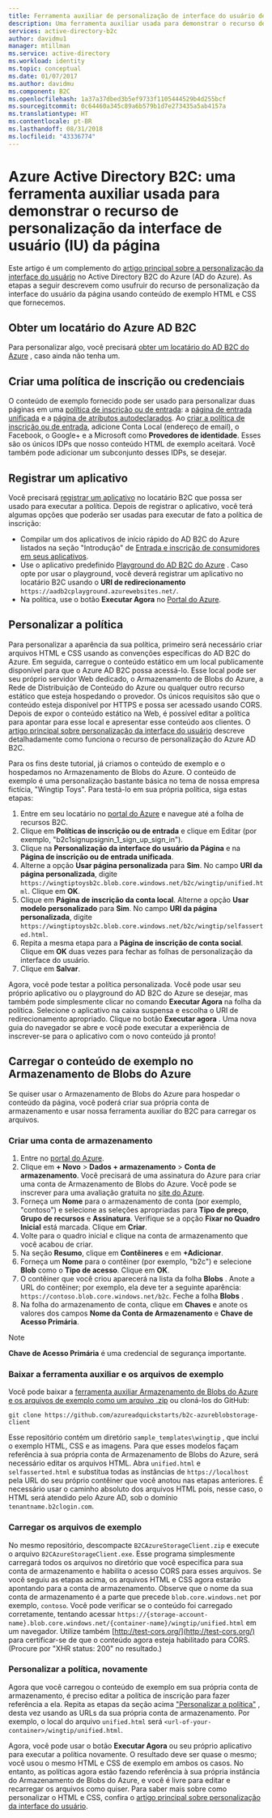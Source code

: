 ```yaml
---
title: Ferramenta auxiliar de personalização de interface do usuário de página no Azure Active Directory B2C | Microsoft Docs
description: Uma ferramenta auxiliar usada para demonstrar o recurso de personalização da interface do usuário de página no Azure Active Directory B2C.
services: active-directory-b2c
author: davidmu1
manager: mtillman
ms.service: active-directory
ms.workload: identity
ms.topic: conceptual
ms.date: 01/07/2017
ms.author: davidmu
ms.component: B2C
ms.openlocfilehash: 1a37a37dbed3b5ef9733f1105444529b4d255bcf
ms.sourcegitcommit: 0c64460a345c89a6b579b1d7e273435a5ab4157a
ms.translationtype: HT
ms.contentlocale: pt-BR
ms.lasthandoff: 08/31/2018
ms.locfileid: "43336774"
---
```

# <a name="azure-active-directory-b2c-a-helper-tool-used-to-demonstrate-the-page-user-interface-ui-customization-feature"></a>Azure Active Directory B2C: uma ferramenta auxiliar usada para demonstrar o recurso de personalização da interface de usuário (IU) da página
Este artigo é um complemento do [artigo principal sobre a personalização da interface do usuário](active-directory-b2c-reference-ui-customization.md) no Active Directory B2C do Azure (AD do Azure). As etapas a seguir descrevem como usufruir do recurso de personalização da interface do usuário da página usando conteúdo de exemplo HTML e CSS que fornecemos.

## <a name="get-an-azure-ad-b2c-tenant"></a>Obter um locatário do Azure AD B2C
Para personalizar algo, você precisará [obter um locatário do AD B2C do Azure](active-directory-b2c-get-started.md) , caso ainda não tenha um.

## <a name="create-a-sign-up-or-sign-in-policy"></a>Criar uma política de inscrição ou credenciais
O conteúdo de exemplo fornecido pode ser usado para personalizar duas páginas em uma [política de inscrição ou de entrada](active-directory-b2c-reference-policies.md): a [página de entrada unificada](active-directory-b2c-reference-ui-customization.md) e a [página de atributos autodeclarados](active-directory-b2c-reference-ui-customization.md). Ao [criar a política de inscrição ou de entrada](active-directory-b2c-reference-policies.md#create-a-sign-up-or-sign-in-policy), adicione Conta Local (endereço de email), o Facebook, o Google+ e a Microsoft como **Provedores de identidade**. Esses são os únicos IDPs que nosso conteúdo HTML de exemplo aceitará.  Você também pode adicionar um subconjunto desses IDPs, se desejar.

## <a name="register-an-application"></a>Registrar um aplicativo
Você precisará [registrar um aplicativo](active-directory-b2c-app-registration.md) no locatário B2C que possa ser usado para executar a política. Depois de registrar o aplicativo, você terá algumas opções que poderão ser usadas para executar de fato a política de inscrição:

* Compilar um dos aplicativos de início rápido do AD B2C do Azure listados na seção "Introdução" de [Entrada e inscrição de consumidores em seus aplicativos](active-directory-b2c-overview.md).
* Use o aplicativo predefinido [Playground do AD B2C do Azure](https://aadb2cplayground.azurewebsites.net) . Caso opte por usar o playground, você deverá registrar um aplicativo no locatário B2C usando o **URI de redirecionamento** `https://aadb2cplayground.azurewebsites.net/`.
* Na política, use o botão **Executar Agora** no [Portal do Azure](https://portal.azure.com/).

## <a name="customize-your-policy"></a>Personalizar a política
Para personalizar a aparência da sua política, primeiro será necessário criar arquivos HTML e CSS usando as convenções específicas do AD B2C do Azure. Em seguida, carregue o conteúdo estático em um local publicamente disponível para que o Azure AD B2C possa acessá-lo. Esse local pode ser seu próprio servidor Web dedicado, o Armazenamento de Blobs do Azure, a Rede de Distribuição de Conteúdo do Azure ou qualquer outro recurso estático que esteja hospedando o provedor. Os únicos requisitos são que o conteúdo esteja disponível por HTTPS e possa ser acessado usando CORS. Depois de expor o conteúdo estático na Web, é possível editar a política para apontar para esse local e apresentar esse conteúdo aos clientes. O [artigo principal sobre personalização da interface do usuário](active-directory-b2c-reference-ui-customization.md) descreve detalhadamente como funciona o recurso de personalização do Azure AD B2C.

Para os fins deste tutorial, já criamos o conteúdo de exemplo e o hospedamos no Armazenamento de Blobs do Azure. O conteúdo de exemplo é uma personalização bastante básica no tema de nossa empresa fictícia, "Wingtip Toys". Para testá-lo em sua própria política, siga estas etapas:

1. Entre em seu locatário no [portal do Azure](https://portal.azure.com/) e navegue até a folha de recursos B2C.
2. Clique em **Políticas de inscrição ou de entrada** e clique em Editar (por exemplo, "b2c1signupsignin\_1\_sign\_up\_sign\_in").
3. Clique na **Personalização da interface do usuário da Página** e na **Página de inscrição ou de entrada unificada**.
4. Alterne a opção **Usar página personalizada** para **Sim**. No campo **URI da página personalizada**, digite `https://wingtiptoysb2c.blob.core.windows.net/b2c/wingtip/unified.html`. Clique em **OK**.
5. Clique em **Página de inscrição da conta local**. Alterne a opção **Usar modelo personalizado** para **Sim**. No campo **URI da página personalizada**, digite `https://wingtiptoysb2c.blob.core.windows.net/b2c/wingtip/selfasserted.html`.
6. Repita a mesma etapa para a **Página de inscrição de conta social**.
   Clique em **OK** duas vezes para fechar as folhas de personalização da interface do usuário.
7. Clique em **Salvar**.

Agora, você pode testar a política personalizada. Você pode usar seu próprio aplicativo ou o playground do AD B2C do Azure se desejar, mas também pode simplesmente clicar no comando **Executar Agora** na folha da política. Selecione o aplicativo na caixa suspensa e escolha o URI de redirecionamento apropriado. Clique no botão **Executar agora** . Uma nova guia do navegador se abre e você pode executar a experiência de inscrever-se para o aplicativo com o novo conteúdo já pronto!

## <a name="upload-the-sample-content-to-azure-blob-storage"></a>Carregar o conteúdo de exemplo no Armazenamento de Blobs do Azure
Se quiser usar o Armazenamento de Blobs do Azure para hospedar o conteúdo da página, você poderá criar sua própria conta de armazenamento e usar nossa ferramenta auxiliar do B2C para carregar os arquivos.

### <a name="create-a-storage-account"></a>Criar uma conta de armazenamento
1. Entre no [portal do Azure](https://portal.azure.com/).
2. Clique em **+ Novo** > **Dados + armazenamento** > **Conta de armazenamento**. Você precisará de uma assinatura do Azure para criar uma conta de Armazenamento de Blobs do Azure. Você pode se inscrever para uma avaliação gratuita no [site do Azure](https://azure.microsoft.com/pricing/free-trial/).
3. Forneça um **Nome** para o armazenamento de conta (por exemplo, "contoso") e selecione as seleções apropriadas para **Tipo de preço**, **Grupo de recursos** e **Assinatura**. Verifique se a opção **Fixar no Quadro Inicial** está marcada. Clique em **Criar**.
4. Volte para o quadro inicial e clique na conta de armazenamento que você acabou de criar.
5. Na seção **Resumo**, clique em **Contêineres** e em **+Adicionar**.
6. Forneça um **Nome** para o contêiner (por exemplo, "b2c") e selecione **Blob** como o **Tipo de acesso**. Clique em **OK**.
7. O contêiner que você criou aparecerá na lista da folha **Blobs** . Anote a URL do contêiner; por exemplo, ela deve ter a seguinte aparência: `https://contoso.blob.core.windows.net/b2c`. Feche a folha **Blobs** .
8. Na folha do armazenamento de conta, clique em **Chaves** e anote os valores dos campos **Nome da Conta de Armazenamento** e **Chave de Acesso Primária**.

> [!NOTE]
> **Chave de Acesso Primária** é uma credencial de segurança importante.
> 
> 

### <a name="download-the-helper-tool-and-sample-files"></a>Baixar a ferramenta auxiliar e os arquivos de exemplo
Você pode baixar a [ferramenta auxiliar Armazenamento de Blobs do Azure e os arquivos de exemplo como um arquivo .zip](https://github.com/azureadquickstarts/b2c-azureblobstorage-client/archive/master.zip) ou cloná-los do GitHub:

```
git clone https://github.com/azureadquickstarts/b2c-azureblobstorage-client
```

Esse repositório contém um diretório `sample_templates\wingtip` , que inclui o exemplo HTML, CSS e as imagens. Para que esses modelos façam referência à sua própria conta de Armazenamento de Blobs do Azure, será necessário editar os arquivos HTML. Abra `unified.html` e `selfasserted.html` e substitua todas as instâncias de `https://localhost` pela URL do seu próprio contêiner que você anotou nas etapas anteriores. É necessário usar o caminho absoluto dos arquivos HTML pois, nesse caso, o HTML será atendido pelo Azure AD, sob o domínio `tenantname.b2clogin.com`.

### <a name="upload-the-sample-files"></a>Carregar os arquivos de exemplo
No mesmo repositório, descompacte `B2CAzureStorageClient.zip` e execute o arquivo `B2CAzureStorageClient.exe`. Esse programa simplesmente carregará todos os arquivos no diretório que você especifica para sua conta de armazenamento e habilita o acesso CORS para esses arquivos. Se você seguiu as etapas acima, os arquivos HTML e CSS agora estarão apontando para a conta de armazenamento. Observe que o nome da sua conta de armazenamento é a parte que precede `blob.core.windows.net` por exemplo, `contoso`. Você pode verificar se o conteúdo foi carregado corretamente, tentando acessar `https://{storage-account-name}.blob.core.windows.net/{container-name}/wingtip/unified.html` em um navegador. Utilize também [http://test-cors.org/](http://test-cors.org/) para certificar-se de que o conteúdo agora esteja habilitado para CORS. (Procure por "XHR status: 200" no resultado.)

### <a name="customize-your-policy-again"></a>Personalizar a política, novamente
Agora que você carregou o conteúdo de exemplo em sua própria conta de armazenamento, é preciso editar a política de inscrição para fazer referência a ela. Repita as etapas da seção acima ["Personalizar a política"](#customize-your-policy) , desta vez usando as URLs da sua própria conta de armazenamento. Por exemplo, o local do arquivo `unified.html` será `<url-of-your-container>/wingtip/unified.html`.

Agora, você pode usar o botão **Executar Agora** ou seu próprio aplicativo para executar a política novamente. O resultado deve ser quase o mesmo; você usou o mesmo HTML e CSS de exemplo em ambos os casos. No entanto, as políticas agora estão fazendo referência à sua própria instância do Armazenamento de Blobs do Azure, e você é livre para editar e recarregar os arquivos como quiser. Para saber mais sobre como personalizar o HTML e CSS, confira o [artigo principal sobre personalização da interface do usuário](active-directory-b2c-reference-ui-customization.md).

